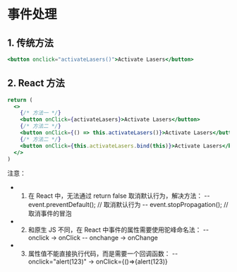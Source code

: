 # 事件处理

## 1. 传统方法

```jsx
<button onclick="activateLasers()">Activate Lasers</button>
```

## 2. React 方法

```jsx
return (
  <>
    {/* 方法一 */}
    <button onClick={activateLasers}>Activate Lasers</button>
    {/* 方法二 */}
    <button onClick={() => this.activateLasers()}>Activate Lasers</button>
    {/* 方法二 */}
    <button onClick={this.activateLasers.bind(this)}>Activate Lasers</button>
  </>
)
```

注意：

- 1. 在 React 中，无法通过 return false 取消默认行为，解决方法：
     -- event.preventDefault(); // 取消默认行为
     -- event.stopPropagation(); // 取消事件的冒泡
- 2. 和原生 JS 不同，在 React 中事件的属性需要使用驼峰命名法：
     -- onclick -> onClick
     -- onchange -> onChange
- 3. 属性值不能直接执行代码，而是需要一个回调函数：
     -- onclick="alert(123)" -> onClick={()=>{alert(123)}

